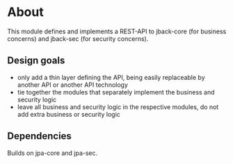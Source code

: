 # About

This module defines and implements a REST-API to jback-core
(for business concerns) and jback-sec (for security concerns).

## Design goals

* only add a thin layer defining the API, being easily replaceable
  by another API or another API technology
* tie together the modules that separately implement the
  business and security logic 
* leave all business and security logic in the respective modules,
  do not add extra business or security logic

## Dependencies

Builds on jpa-core and jpa-sec.

